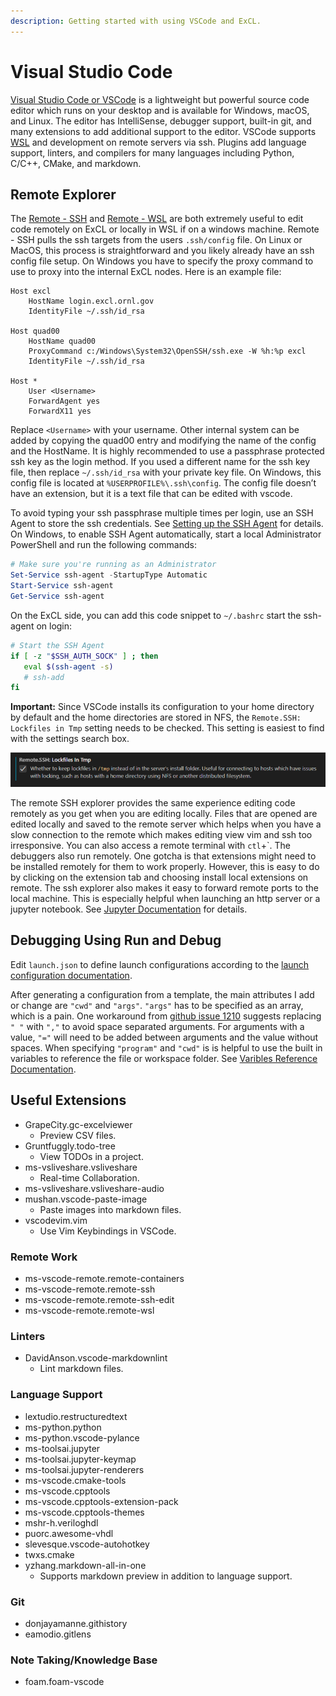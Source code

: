 ```yaml
---
description: Getting started with using VSCode and ExCL.
---
```


# Visual Studio Code

[Visual Studio Code or VSCode](https://code.visualstudio.com) is a lightweight but powerful source code editor which runs on your desktop and is available for Windows, macOS, and Linux.
The editor has IntelliSense, debugger support, built-in git, and many extensions to add additional support to the editor.
VSCode supports [WSL](https://docs.microsoft.com/en-us/windows/wsl/) and development on remote servers via ssh.
Plugins add language support, linters, and compilers for many languages including Python, C/C++, CMake, and markdown.

## Remote Explorer

The [Remote - SSH](https://marketplace.visualstudio.com/items?itemName=ms-vscode-remote.remote-ssh) and [Remote - WSL](https://marketplace.visualstudio.com/items?itemName=ms-vscode-remote.remote-wsl) are both extremely useful to edit code remotely on ExCL or locally in WSL if on a windows machine.
Remote - SSH pulls the ssh targets from the users `.ssh/config` file.
On Linux or MacOS, this process is straightforward and you likely already have an ssh config file setup.
On Windows you have to specify the proxy command to use to proxy into the internal ExCL nodes. Here is an example file:

```sshconfig
Host excl
    HostName login.excl.ornl.gov
    IdentityFile ~/.ssh/id_rsa

Host quad00
    HostName quad00
    ProxyCommand c:/Windows\System32\OpenSSH/ssh.exe -W %h:%p excl
    IdentityFile ~/.ssh/id_rsa

Host *
    User <Username>
    ForwardAgent yes
    ForwardX11 yes
```

Replace `<Username>` with your username.
Other internal system can be added by copying the quad00 entry and modifying the name of the config and the HostName.
It is highly recommended to use a passphrase protected ssh key as the login method.
If you used a different name for the ssh key file, then replace `~/.ssh/id_rsa` with your private key file.
On Windows, this config file is located at `%USERPROFILE%\.ssh\config`.
The config file doesn’t have an extension, but it is a text file that can be edited with vscode.

To avoid typing your ssh passphrase multiple times per login, use an SSH Agent to store the ssh credentials. See 
[Setting up the SSH Agent](https://code.visualstudio.com/docs/remote/troubleshooting#_setting-up-the-ssh-agent) for details. On Windows, to enable SSH Agent automatically, start a local Administrator PowerShell and run the following commands:

```powershell
# Make sure you're running as an Administrator
Set-Service ssh-agent -StartupType Automatic
Start-Service ssh-agent
Get-Service ssh-agent
```

On the ExCL side, you can add this code snippet to `~/.bashrc` start the ssh-agent on login:

```bash
# Start the SSH Agent
if [ -z "$SSH_AUTH_SOCK" ] ; then
   eval $(ssh-agent -s)
   # ssh-add
fi
```

**Important:** Since VSCode installs its configuration to your home directory by default and the home directories are stored in NFS, the `Remote.SSH: Lockfiles in Tmp` setting needs to be checked. This setting is easiest to find with the settings search box.

![Remote.SSH: Lockfiles Setting](/assets/2022-02-18-lockfiles-setting.png)

The remote SSH explorer provides the same experience editing code remotely as you get when you are editing locally.
Files that are opened are edited locally and saved to the remote server which helps when you have a slow connection to the remote which makes editing view vim and ssh too irresponsive.
You can also access a remote terminal with `ctl`+\`.
The debuggers also run remotely.
One gotcha is that extensions might need to be installed remotely for them to work properly.
However, this is easy to do by clicking on the extension tab and choosing install local extensions on remote.
The ssh explorer also makes it easy to forward remote ports to the local machine.
This is especially helpful when launching an http server or a jupyter notebook.
See [Jupyter Documentation](/quick-start-guides/jupyter-quick-start.md#detailed-instructions-for-windows-with-visual-studio-code) for details.

## Debugging Using Run and Debug

Edit `launch.json` to define launch configurations according to the [launch configuration documentation](https://code.visualstudio.com/docs/editor/debugging#_launchjson-attributes).

After generating a configuration from a template, the main attributes I add or change are `"cwd"` and `"args"`. `"args"` has to be specified as an array, which is a pain.
One workaround from [github issue 1210](https://github.com/microsoft/vscode-cpptools/issues/1210) suggests replacing `" "` with `","` to avoid space separated arguments.
For arguments with a value, `"="` will need to be added between arguments and the value without spaces.
When specifying `"program"` and `"cwd"` is is helpful to use the built in variables to reference the file or workspace folder.
See [Varibles Reference Documentation](https://code.visualstudio.com/docs/editor/variables-reference).

## Useful Extensions

- GrapeCity.gc-excelviewer
  - Preview CSV files.
- Gruntfuggly.todo-tree
  - View TODOs in a project.
- ms-vsliveshare.vsliveshare
  - Real-time Collaboration.
- ms-vsliveshare.vsliveshare-audio
- mushan.vscode-paste-image
  - Paste images into markdown files.
- vscodevim.vim
  - Use Vim Keybindings in VSCode.

### Remote Work

- ms-vscode-remote.remote-containers
- ms-vscode-remote.remote-ssh
- ms-vscode-remote.remote-ssh-edit
- ms-vscode-remote.remote-wsl

### Linters

- DavidAnson.vscode-markdownlint
  - Lint markdown files.

### Language Support

- lextudio.restructuredtext
- ms-python.python
- ms-python.vscode-pylance
- ms-toolsai.jupyter
- ms-toolsai.jupyter-keymap
- ms-toolsai.jupyter-renderers
- ms-vscode.cmake-tools
- ms-vscode.cpptools
- ms-vscode.cpptools-extension-pack
- ms-vscode.cpptools-themes
- mshr-h.veriloghdl
- puorc.awesome-vhdl
- slevesque.vscode-autohotkey
- twxs.cmake
- yzhang.markdown-all-in-one
  - Supports markdown preview in addition to language support.

### Git

- donjayamanne.githistory
- eamodio.gitlens

### Note Taking/Knowledge Base

- foam.foam-vscode
